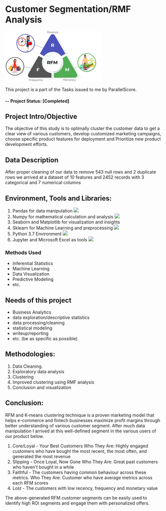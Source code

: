 # Customer Segmentation/RMF Analysis

![](images.png)

This project is a part of the Tasks issued to me by ParallelScore.

#### -- Project Status: [Completed]

## Project Intro/Objective
The objective of this study is to optimally cluster the customer data to get a clear view of various customers, develop customized marketing campaigns, choose specific product features for deployment and Prioritize new product development efforts.

## Data Description
After proper cleaning of our data to remove 543 null rows and 2 duplicate rows we arrived at a dataset of 10 features and 2452 records with 3 categorical and 7 numerical columns

## Environment, Tools and Libraries:
1.	Pandas for data manipulation <img src="https://img.shields.io/badge/pandas-%23150458.svg?style=for-the-badge&logo=pandas&logoColor=white">
2.	Numpy for mathematical calculation and analysis <img src="https://img.shields.io/badge/numpy-%23013243.svg?style=for-the-badge&logo=numpy&logoColor=white">
3.	Seaborn and Matplotlib for visualization and insights
4.	Sklearn for Machine Learning and preprocessing  <img src="https://img.shields.io/badge/scikit--learn-%23F7931E.svg?style=for-the-badge&logo=scikit-learn&logoColor=white">
5.	Python 3.7 Environment <img src="https://img.shields.io/badge/python-%2314354C.svg?style=for-the-badge&logo=python&logoColor=white">
6.	Jupyter and Microsoft Excel as tools <img src="https://img.shields.io/badge/Microsoft_Excel-217346?style=for-the-badge&logo=microsoft-excel&logoColor=white">



### Methods Used
* Inferential Statistics
* Machine Learning
* Data Visualization
* Predictive Modeling
* etc.

## Needs of this project
- Business Analytics
- data exploration/descriptive statistics
- data processing/cleaning
- statistical modeling
- writeup/reporting
- etc. (be as specific as possible)

## Methodologies:
1.	Data Cleaning.
2.	Exploratory data analysis
3.	Clustering
4.	Improved clustering using RMF analysis
5.	Conclusion and visualization 

## Conclusion:
RFM and K-means clustering technique is a proven marketing model that helps e-commerce and fintech businesses maximize profit margins through better understanding of various customer segment.
After much data manipulation I arrived at this well-defined segment in the various users of our product below.

1.	Core/Loyal - Your Best Customers
Who They Are: Highly engaged customers who have bought the most recent, the most often, and generated the most revenue
2.	Slipping - Once Loyal, Now Gone
Who They Are: Great past customers who haven't bought in a while
3.	Faithful - The customers having common behaviour across these metrics.
Who They Are: Customer who have average metrics across each RFM scores
4.	Lost - The customers with low recency, frequency and monetary value

The above-generated RFM customer segments can be easily used to identify high ROI segments and engage them with personalized offers.


